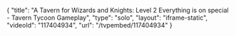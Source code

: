 {
    "title": "A Tavern for Wizards and Knights: Level 2 Everything is on special - Tavern Tycoon Gameplay",
    "type": "solo",
    "layout": "iframe-static",
    "videoId": "117404934",
    "url": "\/tvpembed\/117404934"
}